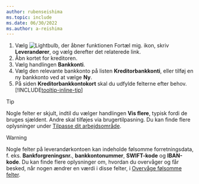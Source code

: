 ```yaml
---
author: rubenseishima
ms.topic: include
ms.date: 06/30/2022
ms.author: a-reishima
---
```


1. Vælg ![Lightbulb, der åbner funktionen Fortæl mig.](../media/ui-search/search_small.png "Fortæl mig, hvad du vil foretage dig") ikon, skriv **Leverandører**, og vælg derefter det relaterede link.
2. Åbn kortet for kreditoren.
3. Vælg handlingen **Bankkonti**.
4. Vælg den relevante bankkonto på listen **Kreditorbankkonti**, eller tilføj en ny bankkonto ved at vælge **Ny**.
5. På siden **Kreditorbankkontokort** skal du udfylde felterne efter behov. [!INCLUDE[tooltip-inline-tip](../includes/tooltip-inline-tip_md.md)]

> [!TIP]
> Nogle felter er skjult, indtil du vælger handlingen **Vis flere**, typisk fordi de bruges sjældent. Andre skal tilføjes via brugertilpasning. Du kan finde flere oplysninger under [Tilpasse dit arbejdsområde](../ui-personalization-user.md).

> [!WARNING]
> Nogle felter på leverandørkontoen kan indeholde følsomme forretningsdata, f. eks. **Bankforgreningsnr.**, **bankkontonummer**, **SWIFT-kode** og **IBAN-kode**. Du kan finde flere oplysninger om, hvordan du overvåger og får besked, når nogen ændrer en værdi i disse felter, i [Overvåge følsomme felter](../across-log-changes.md#monitoring-sensitive-fields).
